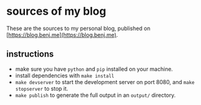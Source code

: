 # sources of my blog

These are the sources to my personal blog, published on [https://blog.benj.me](https://blog.benj.me).

## instructions

- make sure you have `python` and `pip` installed on your machine.
- install dependencies with `make install`
- `make devserver` to start the development server on port 8080, and
  `make stopserver` to stop it.
- `make publish` to generate the full output in an `output/` directory.

